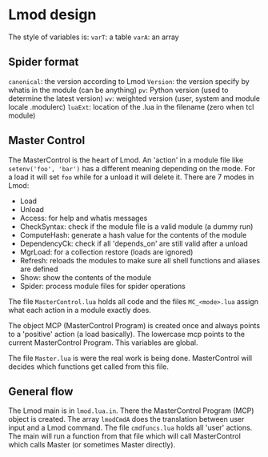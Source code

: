 Lmod design
===========

The style of variables is:
`varT`: a table
`varA`: an array

Spider format
-------------

`canonical`: the version according to Lmod
`Version`: the version specify by whatis in the module (can be anything)
`pv`: Python version (used to determine the latest version)
`wv`: weighted version (user, system and module locale .modulerc)
`luaExt`: location of the .lua in the filename (zero when tcl module)

Master Control
--------------

The MasterControl is the heart of Lmod. An 'action' in a module file like `setenv('foo', 'bar')` has a different meaning depending on the mode. For a load it will set `foo` while for a unload it will delete it. There are 7 modes in Lmod:
- Load
- Unload
- Access: for help and whatis messages
- CheckSyntax: check if the module file is a valid module (a dummy run)
- ComputeHash: generate a hash value for the contents of the module
- DependencyCk: check if all 'depends_on' are still valid after a unload
- MgrLoad: for a collection restore (loads are ignored)
- Refresh: reloads the modules to make sure all shell functions and aliases are defined
- Show: show the contents of the module
- Spider: process module files for spider operations

The file `MasterControl.lua` holds all code and the files `MC_<mode>.lua` assign what each action in a module exactly does. 

The object MCP (MasterControl Program) is created once and always points to a 'positive' action (a load basically). The lowercase mcp points to the current MasterControl Program. This variables are global.

The file `Master.lua` is were the real work is being done. MasterControl will decides which functions get called from this file.


General flow
------------

The Lmod main is in `lmod.lua.in`. There the MasterControl Program (MCP) object is created. The array `lmodCmdA` does the translation between user input and a Lmod command. The file `cmdfuncs.lua` holds all 'user' actions. The main will run a function from that file which will call MasterControl which calls Master (or sometimes Master directly).
